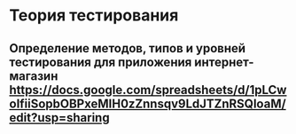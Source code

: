 # Теория тестирования
## Определение методов, типов и уровней тестирования для приложения интернет-магазин https://docs.google.com/spreadsheets/d/1pLCwoIfiiSopbOBPxeMIH0zZnnsqv9LdJTZnRSQloaM/edit?usp=sharing
